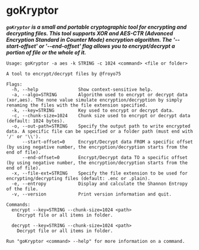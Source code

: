 
# goKryptor

***`goKryptor` is a small and portable cryptographic tool for encrypting and decrypting files. This tool supports XOR and AES-CTR (Advanced Encryption Standard in Counter Mode) encryption algorithm. The '--start-offset' or '--end-offset' flag allows you to encrypt/decrypt a portion of file or the whole of it.***

```shell
Usage: goKryptor -a aes -k STRING -c 1024 <command> <file or folder>

A tool to encrypt/decrypt files by @froyo75

Flags:
  -h, --help               Show context-sensitive help.
  -a, --algo=STRING        Algorithm used to encrypt or decrypt data (xor,aes). The none value simulate encryption/decryption by simply renaming the files with the file extension specified.
  -k, --key=STRING         Key used to encrypt or decrypt data.
  -c, --chunk-size=1024    Chunk size used to encrypt or decrypt data (default: 1024 bytes).
  -o, --out-path=STRING    Specify the output path to write encrypted data. A specific file can be specified or a folder path (must end with '/' or '\\').
      --start-offset=0     Encrypt/Decrypt data FROM a specific offset (by using negative number, the encryption/decryption starts from the end of file).
      --end-offset=0       Encrypt/Decrypt data TO a specific offset (by using negative number, the encryption/decryption starts from the end of file).
  -x, --file-ext=STRING    Specify the file extension to be used for encrypting/decrypting files (default: .enc or .plain).
  -e, --entropy            Display and calculate the Shannon Entropy of the file.
  -v, --version            Print version information and quit.

Commands:
  encrypt --key=STRING --chunk-size=1024 <path>
    Encrypt file or all items in folder.

  decrypt --key=STRING --chunk-size=1024 <path>
    Decrypt file or all items in folder.

Run "goKryptor <command> --help" for more information on a command.
```
